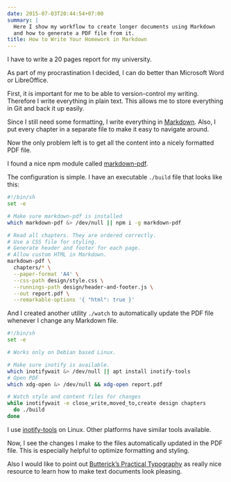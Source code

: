 ```yaml
---
date: 2015-07-03T20:44:54+07:00
summary: |
  Here I show my workflow to create longer documents using Markdown
  and how to generate a PDF file from it.
title: How to Write Your Homework in Markdown
---
```


I have to write a 20 pages report for my university.

As part of my procrastination I decided,
I can do better than Microsoft Word or LibreOffice.

First, it is important for me to be able to version-control my writing.
Therefore I write everything in plain text.
This allows me to store everything in Git and back it up easily.

Since I still need some formatting, I write everything in [Markdown][md].
Also, I put every chapter in a separate file to make it easy to navigate around.

Now the only problem left is to get all the content into a nicely formatted PDF file.

I found a nice npm module called [markdown-pdf][markdown-pdf].

The configuration is simple. I have an executable `./build` file that looks like this:

```bash
#!/bin/sh
set -e

# Make sure markdown-pdf is installed
which markdown-pdf &> /dev/null || npm i -g markdown-pdf

# Read all chapters. They are ordered correctly.
# Use a CSS file for styling.
# Generate header and footer for each page.
# Allow custom HTML in Markdown.
markdown-pdf \
  chapters/* \
  --paper-format 'A4' \
  --css-path design/style.css \
  --runnings-path design/header-and-footer.js \
  --out report.pdf \
  --remarkable-options '{ "html": true }'
```

And I created another utility `./watch` to automatically update the PDF file whenever I change any Markdown file.

```bash
#!/bin/sh
set -e

# Works only on Debian based Linux.

# Make sure inotify is available.
which inotifywait &> /dev/null || apt install inotify-tools
# Open PDF
which xdg-open &> /dev/null && xdg-open report.pdf

# Watch style and content files for changes
while inotifywait -e close_write,moved_to,create design chapters
  do ./build
done
```

I use [inotify-tools][inotify] on Linux.
Other platforms have similar tools available.

Now, I see the changes I make to the files automatically updated in the PDF file.
This is especially helpful to optimize formatting and styling.

Also I would like to point out [Butterick’s Practical
Typography][typography] as really nice resource to learn how to make text documents look pleasing.

[md]: http://commonmark.org/
[markdown-pdf]: https://www.npmjs.com/package/markdown-pdf
[inotify]: https://github.com/rvoicilas/inotify-tools
[typography]: http://practicaltypography.com/
